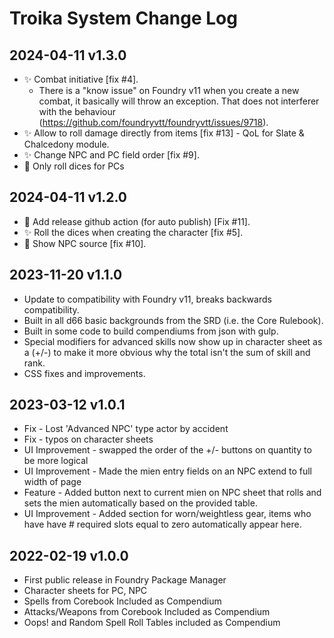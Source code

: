 # Troika System Change Log

## 2024-04-11 v1.3.0

* ✨ Combat initiative [fix #4].
  - There is a "know issue" on Foundry v11 when you create a new combat, it basically will throw an exception. That does not interferer with the behaviour (https://github.com/foundryvtt/foundryvtt/issues/9718).
* ✨ Allow to roll damage directly from items [fix #13] - QoL for Slate & Chalcedony module.
* ✨ Change NPC and PC field order [fix #9].
* 🐛 Only roll dices for PCs

## 2024-04-11 v1.2.0

* 👷 Add release github action (for auto publish) [Fix #11].
* ✨ Roll the dices when creating the character [fix #5].
* 🐛 Show NPC source [fix #10].

## 2023-11-20 v1.1.0

* Update to compatibility with Foundry v11, breaks backwards compatibility.
* Built in all d66 basic backgrounds from the SRD (i.e. the Core Rulebook).
* Built in some code to build compendiums from json with gulp.
* Special modifiers for advanced skills now show up in character sheet as a (+/-) to make it more obvious why the total isn't the sum of skill and rank.
* CSS fixes and improvements.

## 2023-03-12 v1.0.1

* Fix - Lost 'Advanced NPC' type actor by accident
* Fix - typos on character sheets
* UI Improvement - swapped the order of the +/- buttons on quantity to be more logical
* UI Improvement - Made the mien entry fields on an NPC extend to full width of page
* Feature - Added button next to current mien on NPC sheet that rolls and sets the mien automatically based on the provided table.
* UI Improvement - Added section for worn/weightless gear, items who have have # required slots equal to zero automatically appear here.

## 2022-02-19 v1.0.0

* First public release in Foundry Package Manager
* Character sheets for PC, NPC
* Spells from Corebook Included as Compendium
* Attacks/Weapons from Corebook Included as Compendium
* Oops! and Random Spell Roll Tables included as Compendium